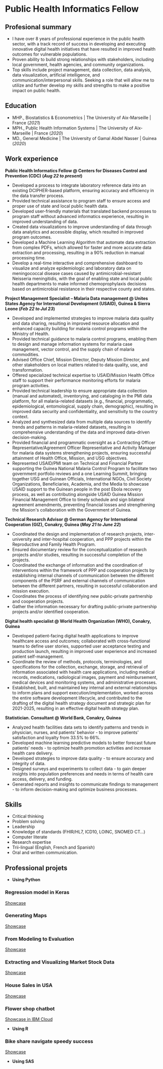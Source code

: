 # Public Health Informatics Fellow

## Profesional summary
- I have over 8 years of professional experience in the public health sector, with a track record of success in developing and executing innovative digital health initiatives that have resulted in improved health outcomes for vulnerable populations.
- Proven ability to build strong relationships with stakeholders, including local government, health agencies, and community organizations.
- Top skills include project management, data collection, data analysis, data visualization, artificial intelligence, and communication/interpersonal skills. Seeking a role that will allow me to utilize and further develop my skills and strengths to make a positive impact on public health.

## Education
- MHP., Biostatistics & Econometrics | The University of Aix-Marseille | France (_2021_)
- MPH., Public Health Information Systems | The University of Aix-Marseille | France (_2020_)
- MD., General Medicine | The University of Gamal Abdel Nasser | Guinea (_2020_)

## Work experience
**Public Health Informatics Fellow @ Centers for Diseases Control and Prevention (CDC) (_Aug 22 to present_)**
- Developed a process to integrate laboratory reference data into an existing DCIPHER-based platform, ensuring accuracy and efficiency in the data transfer process.
- Provided technical assistance to program staff to ensure access and proper use of state and local public health data.
- Developed user-friendly materials that translated backend processes to program staff without advanced informatics experience, resulting in improved understanding of data.
- Created data visualizations to improve understanding of data through data analytics and accessible display, which resulted in improved program outcomes.
- Developed a Machine Learning Algorithm that automate data extraction from complex PDFs, which allowed for faster and more accurate data extraction and processing, resulting in a 90% reduction in manual processing time.
- Develop a real-time interactive and comprehensive dashboard to visualize and analyze epidemiologic and laboratory data on meningococcal disease cases caused by antimicrobial-resistant Neisseria meningitidis, with the goal of enabling state and local public health departments to make informed chemoprophylaxis decisions based on antimicrobial resistance in their respective county and states.

**Project Management Specialist – Malaria Data management @ Unites States Agency for International Development (USAID), Guinea & Sierra Leone (_Feb 22 to Jul 23_)**
- Developed and implemented strategies to improve malaria data quality and data sharing, resulting in improved resource allocation and enhanced capacity building for malaria control programs within the Ministry of Health.
- Provided technical guidance to malaria control programs, enabling them to design and manage information systems for malaria case management, vector control, and the supply chain of malaria commodities.
- Advised Office Chief, Mission Director, Deputy Mission Director, and other stakeholders on local matters related to data quality, use, and transformation.
- Offered specialized technical expertise to USAID/Mission Health Office staff to support their performance monitoring efforts for malaria program activities.
- Provided technical leadership to ensure appropriate data collection (manual and automated), inventorying, and cataloging in the PMI data platform, for all malaria-related datasets (e.g., financial, programmatic, epidemiological, entomological, supply chain, demographic), resulting in improved data security and confidentiality, and sensitivity to the country context.
- Analyzed and synthesized data from multiple data sources to identify trends and patterns in malaria-related datasets, resulting in comprehensive understanding of the data and improved data-driven decision-making.
- Provided financial and programmatic oversight as a Contracting Officer Representative/Agreement Officer Representative and Activity Manager for malaria data systems strengthening projects, ensuring successful attainment of Health Office, Mission, and USG objectives.
- Represented USAID/PMI team on Technical and Financial Partner supporting the Guinea National Malaria Control Program to facilitate two government portfolio reviews and a one Learning Summit, bringing together USG and Guinean Officials, International NGOs, Civil Society Organizations, Beneficiaries, Academia, and the Media to showcase USAID support to the Guinean people in the post Ebola recovery process, as well as contributing alongside USAID Guinea Mission Financial Management Office to timely schedule and sign bilateral agreement amendments, preventing financial losses and strengthening the Mission's collaboration with the Government of Guinea.

**Technical Research Advisor @ German Agency for International Cooperation (GIZ), Conakry, Guinea (_May 21 to June 22_)**
- Coordinated the design and implementation of research projects, inter-university and inter-hospital cooperation, and PPP projects within the Reproductive and Family Health Program.
- Ensured documentary review for the conceptualization of research projects and/or studies, resulting in successful completion of the projects.
- Coordinated the exchange of information and the coordination of interventions within the framework of PPP and cooperation projects by establishing internal channels of communication between the different components of the PSRF and external channels of communication between the different partners, resulting in successful collaboration and mission execution.
- Coordinates the process of identifying new public-private partnership and cooperation projects. 
- Gather the information necessary for drafting public-private partnership projects and/or identified cooperation. 

**Digital health specialist @ World Health Organization (WHO), Conakry, Guinea**
- Developed patient-facing digital health applications to improve healthcare access and outcomes; collaborated with cross-functional teams to define user stories, supported user acceptance testing and production launch, resulting in improved user experience and increased patient self-management.
- Coordinate the review of methods, protocols, terminologies, and specifications for the collection, exchange, storage, and retrieval of information associated with health care applications, including medical records, medications, radiological images, payment and reimbursement, medical devices and monitoring systems, and administrative processes.
- Established, built, and maintained key internal and external relationships to inform plans and support execution/implementation, worked across the entire software development lifecycle, and contributed to the drafting of the digital health strategy document and strategic plan for 2021-2025, resulting in an effective digital health strategy plan.

**Statistician. Consultant @ World Bank, Conakry, Guinea**
- Analyzed health facilities data sets to identify patterns and trends in physician, nurses, and patients’ behavior - to improve patients’ satisfaction and loyalty from 33.5% to 66%.
- Developed machine learning predictive models to better forecast future patients’ needs - to optimize health promotion activities and increase health care delivery.
- Developed strategies to improve data quality - to ensure accuracy and integrity of data.
- Designed surveys and experiments to collect data - to gain deeper insights into population preferences and needs in terms of health care access, delivery, and funding.
- Generated reports and insights to communicate findings to management - to inform decision-making and optimize business processes.

## Skills
- Critical thinking
- Problem solving
- Leadership
- Knowledge of standards (FHIR/HL7, ICD10, LOINC, SNOMED CT…)
- Computer literate
- Research expertise
- Trii-lingual (English, French and Spanish)
- Oral and written communication.

## Professional projets 
- **Using Python**
### Regression model in Keras
[Showcase](https://github.com/christt94/IBM-AI-Engineering/blob/main/VGG16%20model.ipynb)
### Generating Maps
[Showcase](https://github.com/christt94/IBM_training/blob/main/Data%20Visualization%20With%20Python/3-5-1-Generating-Maps-in-Python.ipynb)
### From Modeling to Evaluation
[Showcase](https://github.com/christt94/IBM_training/blob/main/Data%20Science%20Methodology/4-From-Modeling-to-Evaluation.ipynb)
### Extracting and Visualizing Market Stock Data
[Showcase](https://github.com/christt94/IBM_training/blob/main/Final%20Assignment2.ipynb)
### House Sales in USA 
[Showcase](https://github.com/christt94/IBM_training/blob/main/House_Sales_in_King_Count_USA_20231003_1696291200_jupyterlite.ipynb)
### Flower shop chatbot 
[Showcase in IBM Cloud](https://github.com/christt94/StudentChatbott./blob/main/coursera_courses.json)

- **Using R**
### Bike share navigate speedy success
[Showcase](https://github.com/christt94/Google/blob/main/Google.Rmd)

- **Using SAS**

